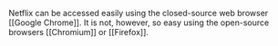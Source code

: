 Netflix can be accessed easily using the closed-source web browser [[Google Chrome]]. It is not, however, so easy using the open-source browsers [[Chromium]] or [[Firefox]].
